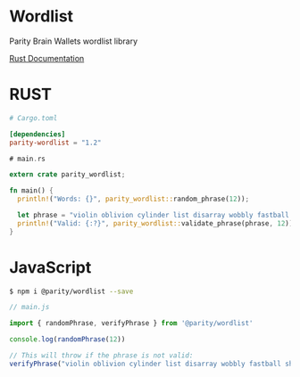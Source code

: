 # Wordlist
Parity Brain Wallets wordlist library


[Rust Documentation](https://docs.rs/parity-wordlist/)


# RUST

```toml
# Cargo.toml

[dependencies]
parity-wordlist = "1.2"
```

```rust
# main.rs

extern crate parity_wordlist;

fn main() {
  println!("Words: {}", parity_wordlist::random_phrase(12));

  let phrase = "violin oblivion cylinder list disarray wobbly fastball showplace oasis patronize septic spearhead";
  println!("Valid: {:?}", parity_wordlist::validate_phrase(phrase, 12));
}
```


# JavaScript


```bash
$ npm i @parity/wordlist --save
```


```js
// main.js

import { randomPhrase, verifyPhrase } from '@parity/wordlist'

console.log(randomPhrase(12))

// This will throw if the phrase is not valid:
verifyPhrase("violin oblivion cylinder list disarray wobbly fastball showplace oasis patronize septic spearhead", 12)
```

